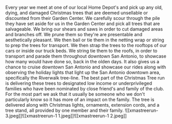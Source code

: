 Every year we meet at one of our local Home Depot's and pick up any old, dying, and damaged Christmas trees that are deemed unsellable or discounted from their Garden Center.  We carefully scour through the pile they have set aside for us in the Garden Center and pick all trees that are salvageable.  We bring our shears and saws in order to cut damaged areas and branches off.  We prune them so they're are presentable and aesthetically pleasant.  We then bail or tie them in the netting wrap or string to prep the trees for transport.  We then strap the trees to the rooftops of our cars or inside our truck beds.  We string tie them to the roofs, in order to transport and parade them throughout downtown San Antonio, to showcase how many would have done so, back in the olden days. It also gives us a chance to cruise downtown San Antonio and showcase our rides along with observing the holiday lights that light up the San Antonio downtown area, specifically the Riverwalk tree-line.
The best part of the Christmas Tree run is delivering these trees to designated low income or underprivileged families who have been nominated by close friend's and family of the club.  For the most part we ask that it usually be someone who we don't particularly know so it has more of an impact on the family.  The tree is delivered along with Christmas lights, ornaments, extension cords, and a tree stand, all provided by one member and their family.
![[xmastreerun-3.jpeg]]![[xmastreerun-1 1.jpeg]]![[xmastreerun-1 2.jpeg]]